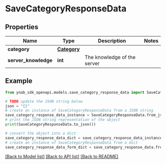# SaveCategoryResponseData


## Properties

Name | Type | Description | Notes
------------ | ------------- | ------------- | -------------
**category** | [**Category**](Category.md) |  | 
**server_knowledge** | **int** | The knowledge of the server | 

## Example

```python
from ynab_sdk_openapi.models.save_category_response_data import SaveCategoryResponseData

# TODO update the JSON string below
json = "{}"
# create an instance of SaveCategoryResponseData from a JSON string
save_category_response_data_instance = SaveCategoryResponseData.from_json(json)
# print the JSON string representation of the object
print(SaveCategoryResponseData.to_json())

# convert the object into a dict
save_category_response_data_dict = save_category_response_data_instance.to_dict()
# create an instance of SaveCategoryResponseData from a dict
save_category_response_data_form_dict = save_category_response_data.from_dict(save_category_response_data_dict)
```
[[Back to Model list]](../README.md#documentation-for-models) [[Back to API list]](../README.md#documentation-for-api-endpoints) [[Back to README]](../README.md)


